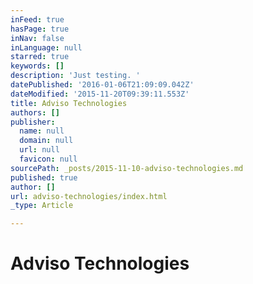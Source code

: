 ```yaml
---
inFeed: true
hasPage: true
inNav: false
inLanguage: null
starred: true
keywords: []
description: 'Just testing. '
datePublished: '2016-01-06T21:09:09.042Z'
dateModified: '2015-11-20T09:39:11.553Z'
title: Adviso Technologies
authors: []
publisher:
  name: null
  domain: null
  url: null
  favicon: null
sourcePath: _posts/2015-11-10-adviso-technologies.md
published: true
author: []
url: adviso-technologies/index.html
_type: Article

---
```

# Adviso Technologies